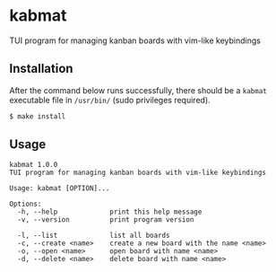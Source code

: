 # kabmat

TUI program for managing kanban boards with vim-like keybindings

## Installation

After the command below runs successfully, there should be a `kabmat` executable file in `/usr/bin/` (sudo privileges required).

```sh
$ make install
```

## Usage

```
kabmat 1.0.0
TUI program for managing kanban boards with vim-like keybindings

Usage: kabmat [OPTION]...

Options:
  -h, --help             print this help message
  -v, --version          print program version

  -l, --list             list all boards
  -c, --create <name>    create a new board with the name <name>
  -o, --open <name>      open board with name <name>
  -d, --delete <name>    delete board with name <name>
```
